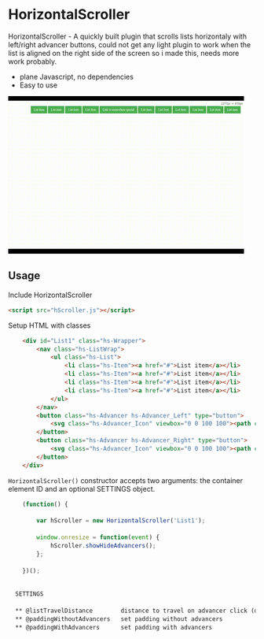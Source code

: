 # HorizontalScroller

  HorizontalScroller - A quickly built plugin that scrolls lists horizontaly with left/right advancer buttons, could not get any light plugin to work when the list is aligned on the right side of the screen so i made this, needs more work probably.

* plane Javascript, no dependencies
* Easy to use

![](example.gif)


## Usage

Include HorizontalScroller

```html
<script src="hScroller.js"></script>
```
Setup HTML with classes

```html
    <div id="List1" class="hs-Wrapper">
        <nav class="hs-ListWrap">
            <ul class="hs-List">
                <li class="hs-Item"><a href="#">List item</a></li>
                <li class="hs-Item"><a href="#">List item</a></li>
                <li class="hs-Item"><a href="#">List item</a></li>
                <li class="hs-Item"><a href="#">List item</a></li>
            </ul>
        </nav>
        <button class="hs-Advancer hs-Advancer_Left" type="button">
            <svg class="hs-Advancer_Icon" viewbox="0 0 100 100"><path class="arrow" d="M 50,0 L 60,10 L 20,50 L 60,90 L 50,100 L 0,50 Z" /></svg>
        </button>
        <button class="hs-Advancer hs-Advancer_Right" type="button">
            <svg class="hs-Advancer_Icon" viewbox="0 0 100 100"><path class="arrow" d="M 50,0 L 60,10 L 20,50 L 60,90 L 50,100 L 0,50 Z" transform="translate(85,100) rotate(180)" /></svg>
        </button>
    </div>
```

`HorizontalScroller()` constructor accepts two arguments: the container element ID and an optional SETTINGS object.

```js
    (function() {
      
        var hScroller = new HorizontalScroller('List1');
        
        window.onresize = function(event) {
            hScroller.showHideAdvancers();
        };
        
    })();
```

```html

  SETTINGS
  
  ** @listTravelDistance        distance to travel on advancer click (default:150px)
  ** @paddingWithoutAdvancers   set padding without advancers
  ** @paddingWithAdvancers      set padding with advancers
```
